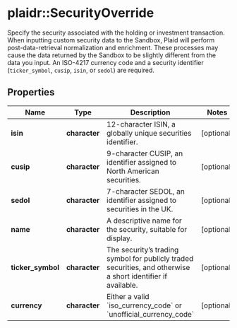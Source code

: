 # plaidr::SecurityOverride

Specify the security associated with the holding or investment transaction. When inputting custom security data to the Sandbox, Plaid will perform post-data-retrieval normalization and enrichment. These processes may cause the data returned by the Sandbox to be slightly different from the data you input. An ISO-4217 currency code and a security identifier (`ticker_symbol`, `cusip`, `isin`, or `sedol`) are required.

## Properties
Name | Type | Description | Notes
------------ | ------------- | ------------- | -------------
**isin** | **character** | 12-character ISIN, a globally unique securities identifier. | [optional] 
**cusip** | **character** | 9-character CUSIP, an identifier assigned to North American securities. | [optional] 
**sedol** | **character** | 7-character SEDOL, an identifier assigned to securities in the UK. | [optional] 
**name** | **character** | A descriptive name for the security, suitable for display. | [optional] 
**ticker_symbol** | **character** | The security’s trading symbol for publicly traded securities, and otherwise a short identifier if available. | [optional] 
**currency** | **character** | Either a valid &#x60;iso_currency_code&#x60; or &#x60;unofficial_currency_code&#x60; | [optional] 



